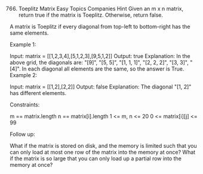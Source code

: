 766. Toeplitz Matrix
     Easy
     Topics
     Companies
     Hint
     Given an m x n matrix, return true if the matrix is Toeplitz. Otherwise, return false.

A matrix is Toeplitz if every diagonal from top-left to bottom-right has the same elements.



Example 1:


Input: matrix = [[1,2,3,4],[5,1,2,3],[9,5,1,2]]
Output: true
Explanation:
In the above grid, the diagonals are:
"[9]", "[5, 5]", "[1, 1, 1]", "[2, 2, 2]", "[3, 3]", "[4]".
In each diagonal all elements are the same, so the answer is True.
Example 2:


Input: matrix = [[1,2],[2,2]]
Output: false
Explanation:
The diagonal "[1, 2]" has different elements.


Constraints:

m == matrix.length
n == matrix[i].length
1 <= m, n <= 20
0 <= matrix[i][j] <= 99


Follow up:

What if the matrix is stored on disk, and the memory is limited such that you can only load at most one row of the matrix into the memory at once?
What if the matrix is so large that you can only load up a partial row into the memory at once?
